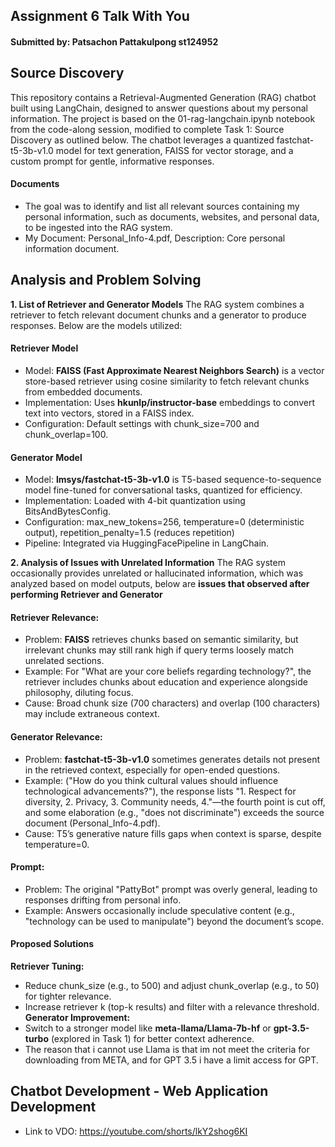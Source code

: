 ## Assignment 6 Talk With You 
#### Submitted by: Patsachon Pattakulpong st124952

## Source Discovery
This repository contains a Retrieval-Augmented Generation (RAG) chatbot built using LangChain, designed to answer questions about my personal information. The project is based on the 01-rag-langchain.ipynb notebook from the code-along session, modified to complete Task 1: Source Discovery as outlined below. The chatbot leverages a quantized fastchat-t5-3b-v1.0 model for text generation, FAISS for vector storage, and a custom prompt for gentle, informative responses.
#### Documents 
- The goal was to identify and list all relevant sources containing my personal information, such as documents, websites, and personal data, to be ingested into the RAG system.
- My Document: Personal_Info-4.pdf, Description: Core personal information document.

## Analysis and Problem Solving
**1. List of Retriever and Generator Models**
The RAG system combines a retriever to fetch relevant document chunks and a generator to produce responses. Below are the models utilized:
#### Retriever Model
- Model: **FAISS (Fast Approximate Nearest Neighbors Search)** is a vector store-based retriever using cosine similarity to fetch relevant chunks from embedded documents.
- Implementation: Uses **hkunlp/instructor-base** embeddings to convert text into vectors, stored in a FAISS index.
- Configuration: Default settings with chunk_size=700 and chunk_overlap=100.
#### Generator Model
- Model: **lmsys/fastchat-t5-3b-v1.0** is T5-based sequence-to-sequence model fine-tuned for conversational tasks, quantized for efficiency.
- Implementation: Loaded with 4-bit quantization using BitsAndBytesConfig.
- Configuration: max_new_tokens=256, temperature=0 (deterministic output), repetition_penalty=1.5 (reduces repetition)
- Pipeline: Integrated via HuggingFacePipeline in LangChain.

**2. Analysis of Issues with Unrelated Information**
The RAG system occasionally provides unrelated or hallucinated information, which was analyzed based on model outputs, below are **issues that observed after performing Retriever and Generator**
#### Retriever Relevance:
- Problem: **FAISS** retrieves chunks based on semantic similarity, but irrelevant chunks may still rank high if query terms loosely match unrelated sections.
- Example: For "What are your core beliefs regarding technology?", the retriever includes chunks about education and experience alongside philosophy, diluting focus.
- Cause: Broad chunk size (700 characters) and overlap (100 characters) may include extraneous context.
#### Generator Relevance:
- Problem: **fastchat-t5-3b-v1.0** sometimes generates details not present in the retrieved context, especially for open-ended questions.
- Example: ("How do you think cultural values should influence technological advancements?"), the response lists "1. Respect for diversity, 2. Privacy, 3. Community needs, 4."—the fourth point is cut off, and some elaboration (e.g., "does not discriminate") exceeds the source document (Personal_Info-4.pdf).
- Cause: T5’s generative nature fills gaps when context is sparse, despite temperature=0.
#### Prompt: 
- Problem: The original "PattyBot" prompt was overly general, leading to responses drifting from personal info.
- Example: Answers occasionally include speculative content (e.g., "technology can be used to manipulate") beyond the document’s scope.
#### Proposed Solutions
**Retriever Tuning:**
- Reduce chunk_size (e.g., to 500) and adjust chunk_overlap (e.g., to 50) for tighter relevance.
- Increase retriever k (top-k results) and filter with a relevance threshold.
**Generator Improvement:**
- Switch to a stronger model like **meta-llama/Llama-7b-hf** or **gpt-3.5-turbo** (explored in Task 1) for better context adherence.
- The reason that i cannot use Llama is that im not meet the criteria for downloading from META, and for GPT 3.5 i have a limit access for GPT.
  
## Chatbot Development - Web Application Development
- Link to VDO: https://youtube.com/shorts/lkY2shog6KI
